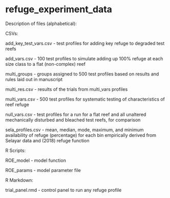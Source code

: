 # refuge_experiment_data

Description of files (alphabetical):

CSVs:

add_key_test_vars.csv - test profiles for adding key refuge to degraded test reefs

add_vars.csv - 100 test profiles to simulate adding up 100% refuge at each size class to a flat (non-complex) reef

multi_groups - groups assigned to 500 test profiles based on results and rules laid out in manuscript

multi_res.csv - results of the trials from multi_vars profiles

multi_vars.csv - 500 test profiles for systematic testing of characteristics of reef refuge

null_vars.csv - test profiles for a run for a flat reef and all unaltered mechanically disturbed and bleached test reefs, for comparison

sela_profiles.csv - mean, median, mode, maximum, and minimum availability of refuge (percentage) for each bin 
                 empirically derived from Selayar data and (2018) refuge function

R Scripts:

ROE_model - model function

ROE_params - model parameter file


R Markdown:

trial_panel.rmd - control panel to run any refuge profile
